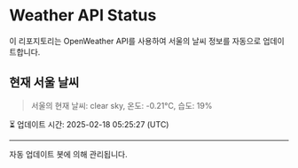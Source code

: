 
# Weather API Status

이 리포지토리는 OpenWeather API를 사용하여 서울의 날씨 정보를 자동으로 업데이트합니다.

## 현재 서울 날씨
> 서울의 현재 날씨: clear sky, 온도: -0.21°C, 습도: 19%

⏳ 업데이트 시간: 2025-02-18 05:25:27 (UTC)

---
자동 업데이트 봇에 의해 관리됩니다.
